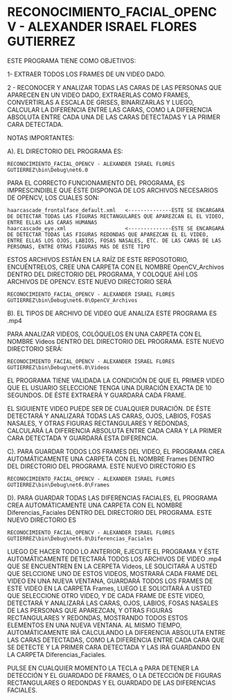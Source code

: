 # RECONOCIMIENTO_FACIAL_OPENCV - ALEXANDER ISRAEL FLORES GUTIERREZ

ESTE PROGRAMA TIENE COMO OBJETIVOS:

1- EXTRAER TODOS LOS FRAMES DE UN VIDEO DADO.

2 - RECONOCER Y ANALIZAR TODAS LAS CARAS DE LAS PERSONAS QUE APARECEN EN UN VIDEO DADO, EXTRAERLAS COMO FRAMES, CONVERTIRLAS A ESCALA DE GRISES, BINARIZARLAS Y LUEGO, CALCULAR LA DIFERENCIA ENTRE LAS CARAS,
    COMO LA DIFERENCIA ABSOLUTA ENTRE CADA UNA DE LAS CARAS DETECTADAS Y LA PRIMER CARA DETECTADA.

NOTAS IMPORTANTES:

A).   EL DIRECTORIO DEL PROGRAMA ES:
  
    RECONOCIMIENTO_FACIAL_OPENCV - ALEXANDER ISRAEL FLORES GUTIERREZ\bin\Debug\net6.0

  PARA EL CORRECTO FUNCIONAMIENTO DEL PROGRAMA, ES IMPRESCINDIBLE QUE ÉSTE DISPONGA DE LOS ARCHIVOS NECESARIOS DE OPENCV, LOS CUALES SON:

    haarcascade_frontalface_default.xml   <--------------ÉSTE SE ENCARGARÁ DE DETECTAR TODAS LAS FIGURAS RECTANGULARES QUE APAREZCAN EL EL VIDEO, ENTRE ELLAS LAS CARAS HUMANAS
    haarcascade_eye.xml                   <--------------ÉSTE SE ENCARGARÁ DE DETECTAR TODAS LAS FIGURAS REDONDAS QUE APAREZCAN EL EL VIDEO, ENTRE ELLAS LOS OJOS, LABIOS, FOSAS NASALES, ETC. DE LAS CARAS DE LAS PERSONAS, ENTRE OTRAS FIGURAS MÁS DE ESTE TIPO

  ESTOS ARCHIVOS ESTÁN EN LA RAÍZ DE ESTE REPOSOTORIO, ENCUÉNTRELOS, CREE UNA CARPETA CON EL NOMBRE OpenCV_Archivos DENTRO DEL DIRECTORIO DEL PROGRAMA, Y COLOQUE AHÍ LOS ARCHIVOS DE OPENCV. ESTE NUEVO DIRECTORIO SERÁ

    RECONOCIMIENTO_FACIAL_OPENCV - ALEXANDER ISRAEL FLORES GUTIERREZ\bin\Debug\net6.0\OpenCV_Archivos

B). EL TIPOS DE ARCHIVO DE VIDEO QUE ANALIZA ESTE PROGRAMA ES .mp4 

   PARA ANALIZAR VIDEOS, COLÓQUELOS EN UNA CARPETA CON EL NOMBRE Videos DENTRO DEL DIRECTORIO DEL PROGRAMA. ESTE NUEVO DIRECTORIO SERÁ:
  
    RECONOCIMIENTO_FACIAL_OPENCV - ALEXANDER ISRAEL FLORES GUTIERREZ\bin\Debug\net6.0\Videos

  EL PROGRAMA TIENE VALIDADA LA CONDICIÓN DE QUE EL PRIMER VIDEO QUE EL USUARIO SELECCIONE TENGA UNA DURACIÓN EXACTA DE 10 SEGUNDOS. DE ÉSTE EXTRAERÁ Y GUARDARÁ CADA FRAME.
  
  EL SIGUIENTE VIDEO PUEDE SER DE CUALQUIER DURACIÓN. DE ÉSTE DETECTARÁ Y ANALIZARÁ TODAS LAS CARAS, OJOS, LABIOS, FOSAS NASALES, Y OTRAS FIGURAS RECTANGULARES Y REDONDAS, CALCULARÁ LA DIFERENCIA ABSOLUTA ENTRE CADA CARA Y LA PRIMER CARA DETECTADA Y GUARDARÁ
  ESTA DIFERENCIA.

C). PARA GUARDAR TODOS LOS FRAMES DEL VIDEO, EL PROGRAMA CREA AUTOMÁTICAMENTE UNA CARPETA CON EL NOMBRE Frames DENTRO DEL DIRECTORIO DEL PROGRAMA. ESTE NUEVO DIRECTORIO ES

    RECONOCIMIENTO_FACIAL_OPENCV - ALEXANDER ISRAEL FLORES GUTIERREZ\bin\Debug\net6.0\Frames

D). PARA GUARDAR TODAS LAS DIFERENCIAS FACIALES, EL PROGRAMA CREA AUTOMÁTICAMENTE UNA CARPETA CON EL NOMBRE Diferencias_Faciales DENTRO DEL DIRECTORIO DEL PROGRAMA. ESTE NUEVO DIRECTORIO ES

    RECONOCIMIENTO_FACIAL_OPENCV - ALEXANDER ISRAEL FLORES GUTIERREZ\bin\Debug\net6.0\Diferencias_Faciales
    

LUEGO DE HACER TODO LO ANTERIOR, EJECUTE EL PROGRAMA Y ÉSTE AUTOMÁTICAMENTE DETECTARÁ TODOS LOS ARCHIVOS DE VIDEO .mp4 QUE SE ENCUENTREN EN LA CERPETA Videos, LE SOLICITARÁ A USTED QUE SELCCIONE UNO DE ESTOS VIDEOS, MOSTRARÁ CADA FRAME DEL VIDEO
EN UNA NUEVA VENTANA, GUARDARÁ TODOS LOS FRAMES DE ESTE VIDEO EN LA CARPETA Frames, LUEGO LE SOLICITARÁ A USTED QUE SELECCIONE OTRO VIDEO, Y DE CADA FRAME DE ESTE VIDEO, DETECTARÁ Y ANALIZARÁ LAS CARAS, OJOS, LABIOS, FOSAS NASALES DE LAS PERSONAS
QUE APAREZCAN, Y OTRAS FIGURAS RECTANGULARES Y REDONDAS, MOSTRANDO TODOS ESTOS ELEMENTOS EN UNA NUEVA VENTANA. AL MISMO TIEMPO, AUTOMÁTICAMENTE IRÁ CALCULANDO LA DIFERENCIA ABSOLUTA ENTRE LAS CARAS DETECTADAS, COMO LA DIFERENCIA ENTRE CADA CARA
QUE SE DETECTE Y LA PRIMER CARA DETECTADA Y LAS IRÁ GUARDANDO EN LA CARPETA Diferencias_Faciales.

PULSE EN CUALQUIER MOMENTO LA TECLA q PARA DETENER LA DETECCIÓN Y EL GUARDADO DE FRAMES, O LA DETECCIÓN DE FIGURAS RECTANGULARES O REDONDAS Y EL GUARDADO DE LAS DIFERENCIAS FACIALES.
